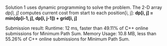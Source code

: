 Solution 1 uses dynamic programming to solve the problem. 
The 2-D array *dp[i, j]* computes current cost from start to each position[i, j]:
**dp[i, j] = min(dp[i-1, j], dp[i, j-1]) + grid[i, j]**

Submission result:
Runtime: 12 ms, faster than 49.11% of C++ online submissions for Minimum Path Sum.
Memory Usage: 10.8 MB, less than 55.26% of C++ online submissions for Minimum Path Sum.
